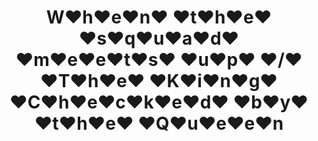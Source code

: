 ---
ee_id: '4495'
site: '1'
type: '2'
long_id: 2020-022 when the squad
url: 2020-022-when-the-squad
title: W♥h♥e♥n♥ ♥t♥h♥e♥ ♥s♥q♥u♥a♥d♥ ♥m♥e♥e♥t♥s♥ ♥u♥p♥ ♥/♥ ♥T♥h♥e♥ ♥K♥i♥n♥g♥ ♥C♥h♥e♥c♥k♥e♥d♥
  ♥b♥y♥ ♥t♥h♥e♥ ♥Q♥u♥e♥e♥n
year: '2020'
medium: Dual-channel screen recording of a live bot performance on Instagram, Febuary
  5th, 2020.
commission:
dims:
pitch:
ps:
live_url:
related:
youtube:
imgs: squad-2020-022-db-ih--LMgO.jpg
subheading:
display_year: '2020'
download:
add_credit:
add_credits:
related_code:
layout: things-i-made
---